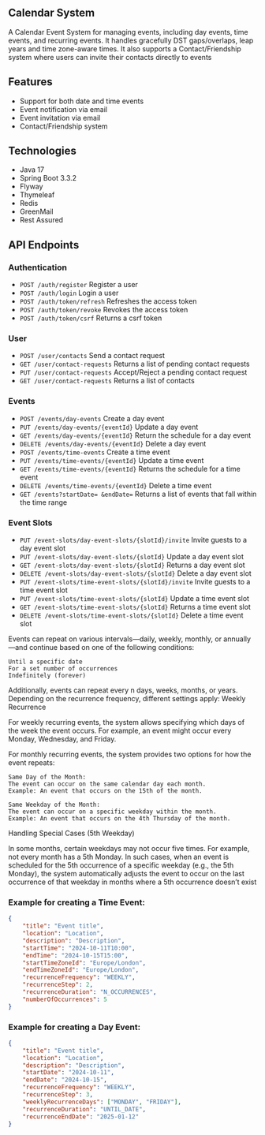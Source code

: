 
## Calendar System

A Calendar Event System for managing events, including day events, time events, and recurring events. It handles gracefully DST gaps/overlaps, leap years and time zone-aware times. It also supports a Contact/Friendship system where users can invite their contacts directly to events

## Features
- Support for both date and time events
- Event notification via email
- Event invitation via email
- Contact/Friendship system

## Technologies
* Java 17
* Spring Boot 3.3.2
* Flyway
* Thymeleaf
* Redis
* GreenMail
* Rest Assured

## API Endpoints

### Authentication
- `POST /auth/register` Register a user
- `POST /auth/login` Login a user
- `POST /auth/token/refresh` Refreshes the access token
- `POST /auth/token/revoke` Revokes the access token
- `POST /auth/token/csrf` Returns a csrf token

### User

- `POST /user/contacts` Send a contact request
- `GET /user/contact-requests` Returns a list of pending contact requests
- `PUT /user/contact-requests` Accept/Reject a pending contact request
- `GET /user/contact-requests` Returns a list of contacts

### Events

- `POST /events/day-events` Create a day event
- `PUT /events/day-events/{eventId}` Update a day event
- `GET /events/day-events/{eventId}` Return the schedule for a day event
- `DELETE /events/day-events/{eventId}` Delete a day event
- `POST /events/time-events` Create a time event
- `PUT /events/time-events/{eventId}` Update a time event
- `GET /events/time-events/{eventId}` Returns the schedule for a time event
- `DELETE /events/time-events/{eventId}` Delete a time event
- `GET /events?startDate= &endDate=` Returns a list of events that fall within the time range

### Event Slots

- `PUT /event-slots/day-event-slots/{slotId}/invite` Invite guests to a day event slot
- `PUT /event-slots/day-event-slots/{slotId}` Update a day event slot
- `GET /event-slots/day-event-slots/{slotId}` Returns a day event slot
- `DELETE /event-slots/day-event-slots/{slotId}` Delete a day event slot
- `PUT /event-slots/time-event-slots/{slotId}/invite` Invite guests to a time event slot
- `PUT /event-slots/time-event-slots/{slotId}` Update a time event slot
- `GET /event-slots/time-event-slots/{slotId}` Returns a time event slot
- `DELETE /event-slots/time-event-slots/{slotId}` Delete a time event slot

Events can repeat on various intervals—daily, weekly, monthly, or annually—and continue based on one of the following conditions:

    Until a specific date
    For a set number of occurrences
    Indefinitely (forever)

Additionally, events can repeat every n days, weeks, months, or years. Depending on the recurrence frequency, different settings apply:
Weekly Recurrence

For weekly recurring events, the system allows specifying which days of the week the event occurs. For example, an event might occur every Monday, Wednesday, and Friday.


For monthly recurring events, the system provides two options for how the event repeats:

    Same Day of the Month:
    The event can occur on the same calendar day each month.
    Example: An event that occurs on the 15th of the month.

    Same Weekday of the Month:
    The event can occur on a specific weekday within the month.
    Example: An event that occurs on the 4th Thursday of the month.

Handling Special Cases (5th Weekday)

In some months, certain weekdays may not occur five times. For example, not every month has a 5th Monday. In such cases, when an event is scheduled for the 5th occurrence of a specific weekday (e.g., the 5th Monday), the system automatically adjusts the event to occur on the last occurrence of that weekday in months where a 5th occurrence doesn’t exist

### Example for creating a Time Event:

```json
{
    "title": "Event title",
    "location": "Location",
    "description": "Description",
    "startTime": "2024-10-11T10:00",
    "endTime": "2024-10-15T15:00",
    "startTimeZoneId": "Europe/London",
    "endTimeZoneId": "Europe/London",
    "recurrenceFrequency": "WEEKLY",
    "recurrenceStep": 2,
    "recurrenceDuration": "N_OCCURRENCES",
    "numberOfOccurrences": 5
}
```

### Example for creating a Day Event:

```json
{
    "title": "Event title",
    "location": "Location",
    "description": "Description",
    "startDate": "2024-10-11",
    "endDate": "2024-10-15",
    "recurrenceFrequency": "WEEKLY",
    "recurrenceStep": 3,
    "weeklyRecurrenceDays": ["MONDAY", "FRIDAY"],
    "recurrenceDuration": "UNTIL_DATE",
    "recurrenceEndDate": "2025-01-12"
}
```